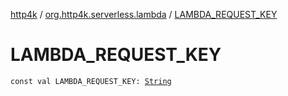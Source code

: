 [http4k](../index.md) / [org.http4k.serverless.lambda](index.md) / [LAMBDA_REQUEST_KEY](./-l-a-m-b-d-a_-r-e-q-u-e-s-t_-k-e-y.md)

# LAMBDA_REQUEST_KEY

`const val LAMBDA_REQUEST_KEY: `[`String`](https://kotlinlang.org/api/latest/jvm/stdlib/kotlin/-string/index.html)